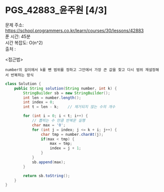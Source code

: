 # PGS_42883_윤주원 [4/3] </br>
문제 주소: https://school.programmers.co.kr/learn/courses/30/lessons/42883 </br>
푼 시간: 45분 </br>
시간 복잡도: O(n^2) </br>
출처 : 

<접근법>
```
number의 길이에서 k를 뺀 범위를 정하고 그안에서 가장 큰 값을 찾고 다시 범위 재설정해서 반복하는 방식 
```


```java
class Solution {
    public String solution(String number, int k) {
        StringBuilder sb = new StringBuilder();
        int len = number.length();
        int index = 0;
        int t = len - k;    // 제거되지 않는 수의 개수

        for (int i = 0; i < t; i++) {
            // 뽑히는 수 만큼 반복문 실행
            char max = '0';
            for (int j = index; j <= k + i; j++) {
                char tmp = number.charAt(j);
                if(max < tmp) {
                    max = tmp;
                    index = j + 1;
                }
            }
            sb.append(max);
        }

        return sb.toString();
    }
}
```
